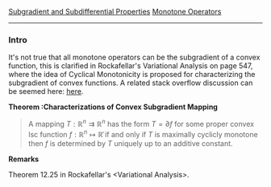 [Subgradient and Subdifferential Properties](../AMATH%20516%20Numerical%20Optimizations/Non-Smooth%20Calculus/Subgradient%20and%20Subdifferential%20Properties.md)
[Monotone Operators](../AMATH%20516%20Numerical%20Optimizations/Monotone%20Operators.md)

---
### **Intro**

It's not true that all monotone operators can be the subgradient of a convex function, this is clarified in Rockafellar's Variational Analysis on page 547, where the idea of Cyclical Monotonicity is proposed for characterizing the subgradient of convex functions. A related stack overflow discussion can be seemed here: [here](https://math.stackexchange.com/questions/111767/is-every-monotone-map-the-gradient-of-a-convex-function). 

**Theorem :Characterizations of Convex Subgradient Mapping**

> A mapping $T:\mathbb R^n \rightrightarrows \mathbb R^n$ has the form $T = \partial f$ for some proper convex lsc function $f:\mathbb R^n \mapsto \mathbb{\bar R}$ if and only if $T$ is maximally cyclicly monotone then $f$ is determined by $T$ uniquely up to an additive constant. 

**Remarks**

Theorem 12.25 in Rockafellar's \<Variational Analysis\>. 

